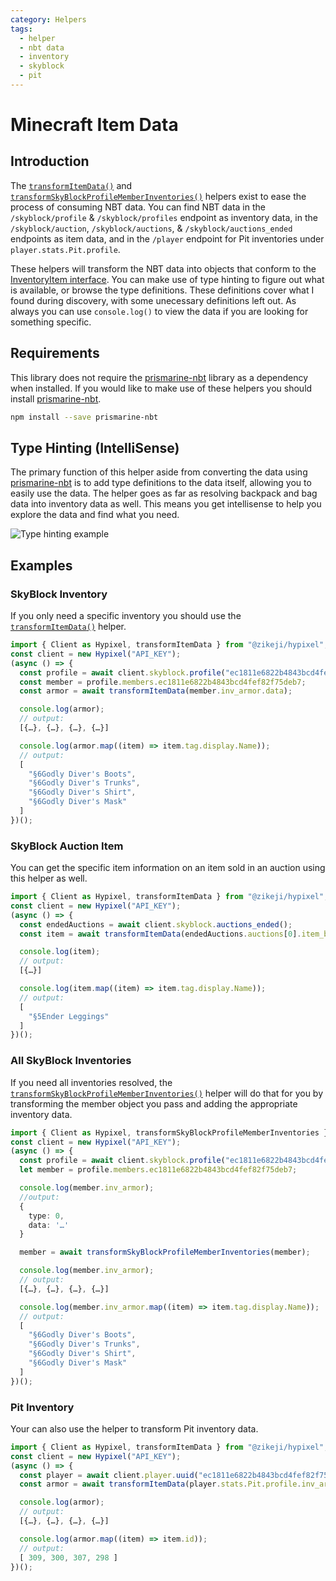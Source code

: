 ```yaml
---
category: Helpers
tags:
  - helper
  - nbt data
  - inventory
  - skyblock
  - pit
---
```

# Minecraft Item Data

## Introduction

The [<code class="language-javascript"><span class="token function">transformItemData</span><span class="token punctuation">(</span><span class="token punctuation">)</span></code>](/ts-api/modules/helpers_transformitemdata/#transformitemdata) and [<code class="language-javascript"><span class="token function">transformSkyBlockProfileMemberInventories</span><span class="token punctuation">(</span><span class="token punctuation">)</span></code>](/ts-api/modules/helpers_transformskyblockitemdata/#transformskyblockprofilememberinventories) helpers exist to ease the process of consuming NBT data. You can find NBT data in the `/skyblock/profile` & `/skyblock/profiles` endpoint as inventory data, in the `/skyblock/auction`, `/skyblock/auctions`, & `/skyblock/auctions_ended` endpoints as item data, and in the `/player` endpoint for Pit inventories under `player.stats.Pit.profile`.

These helpers will transform the NBT data into objects that conform to the [InventoryItem interface](/ts-api/interfaces/helpers/transformitemdata.nbtinventoryitem/#hierarchy). You can make use of type hinting to figure out what is available, or browse the type definitions. These definitions cover what I found during discovery, with some unecessary definitions left out. As always you can use <code class="language-javascript"><span class="token function">console</span><span class="token punctuation">.</span><span class="token function">log</span><span class="token punctuation">(</span><span class="token punctuation">)</span></code> to view the data if you are looking for something specific.

## Requirements

This library does not require the [prismarine-nbt](https://www.npmjs.com/package/prismarine-nbt) library as a dependency when installed. If you would like to make use of these helpers you should install [prismarine-nbt](https://www.npmjs.com/package/prismarine-nbt).

```bash
npm install --save prismarine-nbt
```

## Type Hinting (IntelliSense)

The primary function of this helper aside from converting the data using [prismarine-nbt](https://www.npmjs.com/package/prismarine-nbt) is to add type definitions to the data itself, allowing you to easily use the data. The helper goes as far as resolving backpack and bag data into inventory data as well. This means you get intellisense to help you explore the data and find what you need.

![Type hinting example](./inventorydata.example.webp)

## Examples

### SkyBlock Inventory

If you only need a specific inventory you should use the [<code class="language-javascript"><span class="token function">transformItemData</span><span class="token punctuation">(</span><span class="token punctuation">)</span></code>](/ts-api/modules/helpers_transformitemdata/#transformitemdata) helper.

```typescript
import { Client as Hypixel, transformItemData } from "@zikeji/hypixel";
const client = new Hypixel("API_KEY");
(async () => {
  const profile = await client.skyblock.profile("ec1811e6822b4843bcd4fef82f75deb7");
  const member = profile.members.ec1811e6822b4843bcd4fef82f75deb7;
  const armor = await transformItemData(member.inv_armor.data);

  console.log(armor);
  // output:
  [{…}, {…}, {…}, {…}]

  console.log(armor.map((item) => item.tag.display.Name));
  // output:
  [
    "§6Godly Diver's Boots",
    "§6Godly Diver's Trunks",
    "§6Godly Diver's Shirt",
    "§6Godly Diver's Mask"
  ]
})();
```

### SkyBlock Auction Item

You can get the specific item information on an item sold in an auction using this helper as well.

```typescript
import { Client as Hypixel, transformItemData } from "@zikeji/hypixel";
const client = new Hypixel("API_KEY");
(async () => {
  const endedAuctions = await client.skyblock.auctions_ended();
  const item = await transformItemData(endedAuctions.auctions[0].item_bytes);

  console.log(item);
  // output:
  [{…}]

  console.log(item.map((item) => item.tag.display.Name));
  // output:
  [
    "§5Ender Leggings"
  ]
})();
```

### All SkyBlock Inventories

If you need all inventories resolved, the [<code class="language-javascript"><span class="token function">transformSkyBlockProfileMemberInventories</span><span class="token punctuation">(</span><span class="token punctuation">)</span></code>](/ts-api/modules/helpers_transformskyblockitemdata/#transformskyblockprofilememberinventories) helper will do that for you by transforming the member object you pass and adding the appropriate inventory data.

```typescript
import { Client as Hypixel, transformSkyBlockProfileMemberInventories } from "@zikeji/hypixel";
const client = new Hypixel("API_KEY");
(async () => {
  const profile = await client.skyblock.profile("ec1811e6822b4843bcd4fef82f75deb7");
  let member = profile.members.ec1811e6822b4843bcd4fef82f75deb7;

  console.log(member.inv_armor);
  //output: 
  {
    type: 0,
    data: '…'
  }

  member = await transformSkyBlockProfileMemberInventories(member);

  console.log(member.inv_armor);
  // output:
  [{…}, {…}, {…}, {…}]

  console.log(member.inv_armor.map((item) => item.tag.display.Name));
  // output:
  [
    "§6Godly Diver's Boots",
    "§6Godly Diver's Trunks",
    "§6Godly Diver's Shirt",
    "§6Godly Diver's Mask"
  ]
})();
```

### Pit Inventory

Your can also use the helper to transform Pit inventory data. 

```typescript
import { Client as Hypixel, transformItemData } from "@zikeji/hypixel";
const client = new Hypixel("API_KEY");
(async () => {
  const player = await client.player.uuid("ec1811e6822b4843bcd4fef82f75deb7");
  const armor = await transformItemData(player.stats.Pit.profile.inv_armor.data);

  console.log(armor);
  // output:
  [{…}, {…}, {…}, {…}]

  console.log(armor.map((item) => item.id));
  // output:
  [ 309, 300, 307, 298 ]
})();
```